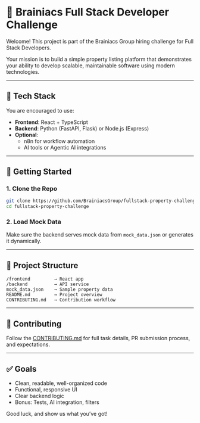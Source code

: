 
# 🧠 Brainiacs Full Stack Developer Challenge

Welcome! This project is part of the Brainiacs Group hiring challenge for Full Stack Developers.

Your mission is to build a simple property listing platform that demonstrates your ability to develop scalable, maintainable software using modern technologies.

---

## 🚀 Tech Stack

You are encouraged to use:

- **Frontend**: React + TypeScript
- **Backend**: Python (FastAPI, Flask) or Node.js (Express)
- **Optional**:
  - n8n for workflow automation
  - AI tools or Agentic AI integrations

---

## 🔧 Getting Started

### 1. Clone the Repo
```bash
git clone https://github.com/BrainiacsGroup/fullstack-property-challenge.git
cd fullstack-property-challenge
```

### 2. Load Mock Data
Make sure the backend serves mock data from `mock_data.json` or generates it dynamically.

---

## 📂 Project Structure

```
/frontend         → React app
/backend          → API service
mock_data.json    → Sample property data
README.md         → Project overview
CONTRIBUTING.md   → Contribution workflow
```

---

## 📩 Contributing

Follow the [CONTRIBUTING.md](./CONTRIBUTING.md) for full task details, PR submission process, and expectations.

---

## ✅ Goals

- Clean, readable, well-organized code
- Functional, responsive UI
- Clear backend logic
- Bonus: Tests, AI integration, filters

Good luck, and show us what you’ve got!

